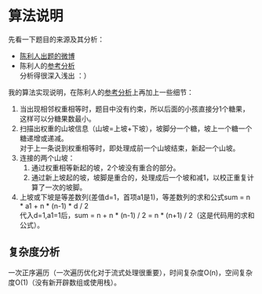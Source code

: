 算法说明
=============================

先看一下题目的来源及其分析：

* [陈利人出题的微博](http://weibo.com/1915548291/AcJcfgV0v)
* 陈利人的[参考分析](http://mp.weixin.qq.com/mp/appmsg/show?__biz=MjM5ODIzNDQ3Mw==&appmsgid=10000279&itemidx=1&sign=3cae5f5182cc0a7c1bfc8d09ba4dbc3d)  
分析得很深入浅出 ：）

我的算法实现说明，在陈利人的[参考分析](http://mp.weixin.qq.com/mp/appmsg/show?__biz=MjM5ODIzNDQ3Mw==&appmsgid=10000279&itemidx=1&sign=3cae5f5182cc0a7c1bfc8d09ba4dbc3d)上再加上一些细节：

1. 当出现相邻权重相等时，题目中没有约束，所以后面的小孩直接分1个糖果，这样可以分糖果数最小。
1. 扫描出权重的山坡信息（山坡=上坡+下坡），坡脚分一个糖，坡上一个糖一个糖递增或递减。  
对于上一条说到权重相等时，即处理成前一个山坡结束，新起一个山坡。
1. 连接的两个山坡：
    1. 通过权重相等新起的坡，2个坡没有重合的部分。
    1. 通过新上坡起的坡，坡脚是重合的，处理成后一个坡和减1，以校正重复计算了一次的坡脚。
1. 上坡或下坡是等差数列(差值d=1，首项a1是1)，等差数列的求和公式sum = n * a1 + n * (n-1) * d / 2  
代入d=1,a1=1后，sum = n + n * (n-1) / 2 = n * (n+1) / 2（这是代码用的求和公式）。

复杂度分析
----------------------------------

一次正序遍历（一次遍历优化对于流式处理很重要），时间复杂度O(n)，空间复杂度O(1)（没有新开辟数组或使用栈）。
